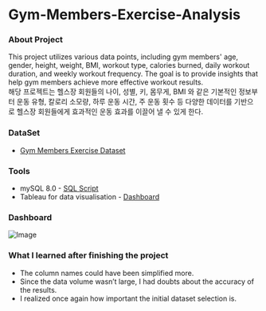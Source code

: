 # Gym-Members-Exercise-Analysis

### About Project
This project utilizes various data points, including gym members' age, gender, height, weight, BMI, workout type, calories burned, daily workout duration, and weekly workout frequency. The goal is to provide insights that help gym members achieve more effective workout results.
<br>해당 프로젝트는 헬스장 회원들의 나이, 성별, 키, 몸무게, BMI 와 같은 기본적인 정보부터 운동 유형, 칼로리 소모량, 하루 운동 시간, 주 운동 횟수 등 다양한 데이터를 기반으로 헬스장 회원들에게 효과적인 운동 효과를 이끌어 낼 수 있게 한다.

### DataSet
- [Gym Members Exercise Dataset](https://www.kaggle.com/datasets/valakhorasani/gym-members-exercise-dataset/data)

### Tools
- mySQL 8.0 - [SQL Script](https://github.com/osm4307/Gym-Members-Exercise-Analysis/blob/main/gym_data.sql)
- Tableau for data visualisation - [Dashboard](https://public.tableau.com/views/1_17416392845540/1_1?:language=en-GB&publish=yes&:sid=&:redirect=auth&:display_count=n&:origin=viz_share_link)

### Dashboard
![Image](https://github.com/user-attachments/assets/5cc69a14-7798-437c-ac5f-3accf5c08a62)

### What I learned after finishing the project
- The column names could have been simplified more.
- Since the data volume wasn’t large, I had doubts about the accuracy of the results.
- I realized once again how important the initial dataset selection is.
